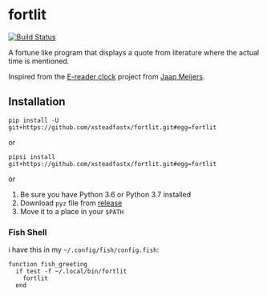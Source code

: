 fortlit
=======

[![Build Status](https://cloud.drone.io/api/badges/xsteadfastx/fortlit/status.svg)](https://cloud.drone.io/xsteadfastx/fortlit)

A fortune like program that displays a quote from literature where the actual time is mentioned.

Inspired from the [E-reader clock](https://www.instructables.com/id/Literary-Clock-Made-From-E-reader/) project from [Jaap Meijers](http://www.eerlijkemedia.nl/).

## Installation

`pip install -U git+https://github.com/xsteadfastx/fortlit.git#egg=fortlit`

or

`pipsi install git+https://github.com/xsteadfastx/fortlit.git#egg=fortlit`

or

1. Be sure you have Python 3.6  or Python 3.7 installed
2. Download `pyz` file from [release](https://github.com/xsteadfastx/fortlit/releases)
3. Move it to a place in your `$PATH`

### Fish Shell

i have this in my `~/.config/fish/config.fish`:

```
function fish_greeting
  if test -f ~/.local/bin/fortlit
    fortlit
  end
```
